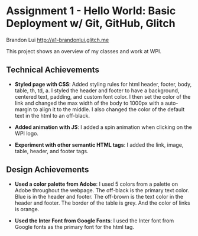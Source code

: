 Assignment 1 - Hello World: Basic Deployment w/ Git, GitHub, Glitch
===

Brandon Lui
http://a1-brandonlui.glitch.me

This project shows an overview of my classes and work at WPI. 

## Technical Achievements
- **Styled page with CSS**: Added styling rules for html header, footer, body, table, th, td, a. I styled the header and footer to have a background, centered text, padding, and custom font color. I then set the color of the link and changed the max width of the body to 1000px with a auto-margin to align it to the middle. I also changed the color of the default text in the html to an off-black.

- **Added animation with JS**: I added a spin animation when clicking on the WPI logo.

- **Experiment with other semantic HTML tags**: I added the link, image, table, header, and footer tags.

## Design Achievements
- **Used a color palette from Adobe**: I used 5 colors from a palette on Adobe throughout the webpage. The off-black is the primary text color. Blue is in the header and footer. The off-brown is the text color in the header and footer. The border of the table is grey. And the color of links is orange. 

- **Used the Inter Font from Google Fonts**: I used the Inter font from Google fonts as the primary font for the html tag.


